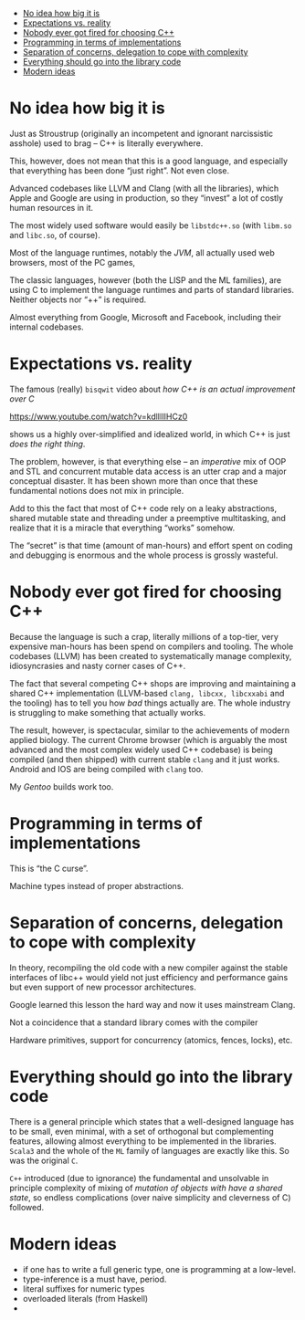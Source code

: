 - [No idea how big it is](#orge1eab98)
- [Expectations vs. reality](#orga4d75ac)
- [Nobody ever got fired for choosing C++](#orgbdb00f0)
- [Programming in terms of implementations](#orgd2298eb)
- [Separation of concerns, delegation to cope with complexity](#orgfe6f46e)
- [Everything should go into the library code](#org8261c20)
- [Modern ideas](#orgaaedbca)



<a id="orge1eab98"></a>

# No idea how big it is

Just as Stroustrup (originally an incompetent and ignorant narcissistic asshole) used to brag &#x2013; C++ is literally everywhere.

This, however, does not mean that this is a good language, and especially that everything has been done &ldquo;just right&rdquo;. Not even close.

Advanced codebases like LLVM and Clang (with all the libraries), which Apple and Google are using in production, so they &ldquo;invest&rdquo; a lot of costly human resources in it.

The most widely used software would easily be `libstdc++.so` (with `libm.so` and `libc.so`, of course).

Most of the language runtimes, notably the *JVM*, all actually used web browsers, most of the PC games,

The classic languages, however (both the LISP and the ML families), are using C to implement the language runtimes and parts of standard libraries. Neither objects nor &ldquo;++&rdquo; is required.

Almost everything from Google, Microsoft and Facebook, including their internal codebases.


<a id="orga4d75ac"></a>

# Expectations vs. reality

The famous (really) `bisqwit` video about *how C++ is an actual improvement over C*

<https://www.youtube.com/watch?v=kdlIlIIHCz0>

shows us a highly over-simplified and idealized world, in which C++ is just *does the right thing*.

The problem, however, is that everything else &#x2013; an *imperative* mix of OOP and STL and concurrent mutable data access is an utter crap and a major conceptual disaster. It has been shown more than once that these fundamental notions does not mix in principle.

Add to this the fact that most of C++ code rely on a leaky abstractions, shared mutable state and threading under a preemptive multitasking, and realize that it is a miracle that everything &ldquo;works&rdquo; somehow.

The &ldquo;secret&rdquo; is that time (amount of man-hours) and effort spent on coding and debugging is enormous and the whole process is grossly wasteful.


<a id="orgbdb00f0"></a>

# Nobody ever got fired for choosing C++

Because the language is such a crap, literally millions of a top-tier, very expensive man-hours has been spend on compilers and tooling. The whole codebases (LLVM) has been created to systematically manage complexity, idiosyncrasies and nasty corner cases of C++.

The fact that several competing C++ shops are improving and maintaining a shared C++ implementation (LLVM-based `clang, libcxx, libcxxabi` and the tooling) has to tell you how *bad* things actually are. The whole industry is struggling to make something that actually works.

The result, however, is spectacular, similar to the achievements of modern applied biology. The current Chrome browser (which is arguably the most advanced and the most complex widely used C++ codebase) is being compiled (and then shipped) with current stable `clang` and it just works. Android and IOS are being compiled with `clang` too.

My *Gentoo* builds work too.


<a id="orgd2298eb"></a>

# Programming in terms of implementations

This is &ldquo;the C curse&rdquo;.

Machine types instead of proper abstractions.


<a id="orgfe6f46e"></a>

# Separation of concerns, delegation to cope with complexity

In theory, recompiling the old code with a new compiler against the stable interfaces of libc++ would yield not just efficiency and performance gains but even support of new processor architectures.

Google learned this lesson the hard way and now it uses mainstream Clang.

Not a coincidence that a standard library comes with the compiler

Hardware primitives, support for concurrency (atomics, fences, locks), etc.


<a id="org8261c20"></a>

# Everything should go into the library code

There is a general principle which states that a well-designed language has to be small, even minimal, with a set of orthogonal but complementing features, allowing almost everything to be implemented in the libraries. `Scala3` and the whole of the `ML` family of languages are exactly like this. So was the original `C`.

`C++` introduced (due to ignorance) the fundamental and unsolvable in principle complexity of mixing of *mutation of objects with have a shared state*, so endless complications (over naive simplicity and cleverness of C) followed.


<a id="orgaaedbca"></a>

# Modern ideas

-   if one has to write a full generic type, one is programming at a low-level.
-   type-inference is a must have, period.
-   literal suffixes for numeric types
-   overloaded literals (from Haskell)
-
